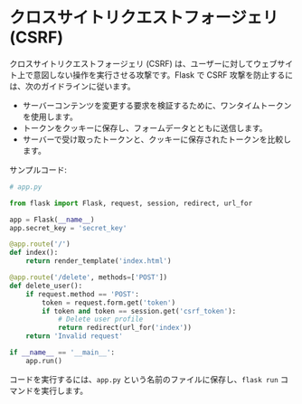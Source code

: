 # クロスサイトリクエストフォージェリ (CSRF)

クロスサイトリクエストフォージェリ (CSRF) は、ユーザーに対してウェブサイト上で意図しない操作を実行させる攻撃です。Flask で CSRF 攻撃を防止するには、次のガイドラインに従います。

- サーバーコンテンツを変更する要求を検証するために、ワンタイムトークンを使用します。
- トークンをクッキーに保存し、フォームデータとともに送信します。
- サーバーで受け取ったトークンと、クッキーに保存されたトークンを比較します。

サンプルコード:

```python
# app.py

from flask import Flask, request, session, redirect, url_for

app = Flask(__name__)
app.secret_key = 'secret_key'

@app.route('/')
def index():
    return render_template('index.html')

@app.route('/delete', methods=['POST'])
def delete_user():
    if request.method == 'POST':
        token = request.form.get('token')
        if token and token == session.get('csrf_token'):
            # Delete user profile
            return redirect(url_for('index'))
    return 'Invalid request'

if __name__ == '__main__':
    app.run()
```

コードを実行するには、`app.py` という名前のファイルに保存し、`flask run` コマンドを実行します。

